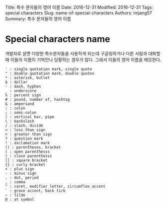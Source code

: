 Title: 특수 문자들의 영어 이름
Date: 2016-12-31
Modified: 2016-12-31
Tags: special characters
Slug: name-of-special-characters
Authors: imjang57
Summary: 특수 문자들의 영어 이름

# Special characters name

개발자로 살면 다양한 특수문자들을 사용하게 되는데 구글링하거나 다른 사람과 대화할 때 이들의 이름이 기억안나 당황하는 경우가 많다. 그래서 이들의 영어 이름을 메모한다.

```
' : single quotation mark, single quote
" : double quotation mark, double quotes
* : asterisk, bullet
$ : dollar
- : dash, hyphen
_ : underscore
% : percent sign
# : pound, number of, hashtag
& : ampersand
: : colon
; : semi-colon
| : vertical bar, pipe
\ : backslash
/ : slash, divide
< : less than sign
> : greater than sign
? : question mark
! : exclamation mark
() : parentheses, bracket
( : open parenthesss
) : close parenthesss
[] : square bracket
{} : curly bracket
+ : plus sign
- : minus sign
. : dot, period
, : comma
^ : caret, modifier letter, circumflex accent
` : grave accent, back tick
~ : tilde
@ : at symbol
```

